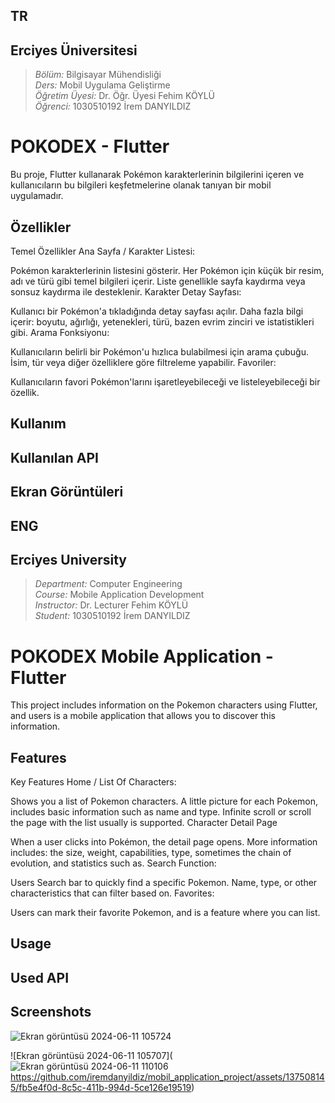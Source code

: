 ## TR
## Erciyes Üniversitesi
> *Bölüm:* Bilgisayar Mühendisliği  
> *Ders:* Mobil Uygulama Geliştirme  
> *Öğretim Üyesi:* Dr. Öğr. Üyesi Fehim KÖYLÜ  
> *Öğrenci:* 1030510192 İrem DANYILDIZ

# POKODEX - Flutter

Bu proje, Flutter kullanarak Pokémon karakterlerinin bilgilerini içeren ve kullanıcıların bu bilgileri keşfetmelerine olanak tanıyan bir mobil uygulamadır.

## Özellikler
Temel Özellikler
Ana Sayfa / Karakter Listesi:

Pokémon karakterlerinin listesini gösterir.
Her Pokémon için küçük bir resim, adı ve türü gibi temel bilgileri içerir.
Liste genellikle sayfa kaydırma veya sonsuz kaydırma ile desteklenir.
Karakter Detay Sayfası:

Kullanıcı bir Pokémon'a tıkladığında detay sayfası açılır.
Daha fazla bilgi içerir: boyutu, ağırlığı, yetenekleri, türü, bazen evrim zinciri ve istatistikleri gibi.
Arama Fonksiyonu:

Kullanıcıların belirli bir Pokémon'u hızlıca bulabilmesi için arama çubuğu.
İsim, tür veya diğer özelliklere göre filtreleme yapabilir.
Favoriler:

Kullanıcıların favori Pokémon'larını işaretleyebileceği ve listeleyebileceği bir özellik.




## Kullanım


## Kullanılan API 


## Ekran Görüntüleri



## ENG
## Erciyes University
> *Department:* Computer Engineering  
> *Course:* Mobile Application Development  
> *Instructor:* Dr. Lecturer Fehim KÖYLÜ  
> *Student:* 1030510192 İrem DANYILDIZ
# POKODEX Mobile Application - Flutter
This project includes information on the Pokemon characters using Flutter, and users is a mobile application that allows you to discover this information. 


## Features
Key Features 
Home / List Of Characters: 

Shows you a list of Pokemon characters. 
A little picture for each Pokemon, includes basic information such as name and type. 
Infinite scroll or scroll the page with the list usually is supported. 
Character Detail Page 

When a user clicks into Pokémon, the detail page opens. 
More information includes: the size, weight, capabilities, type, sometimes the chain of evolution, and statistics such as. 
Search Function: 

Users Search bar to quickly find a specific Pokemon. 
Name, type, or other characteristics that can filter based on. 
Favorites: 

Users can mark their favorite Pokemon, and is a feature where you can list. 


## Usage



## Used API


## Screenshots

![Ekran görüntüsü 2024-06-11 105724](https://github.com/iremdanyildiz/mobil_application_project/assets/137508145/efcfaa43-0832-45c2-bbce-63f01a955fbe)

![Ekran görüntüsü 2024-06-11 105707](![Ekran görüntüsü 2024-06-11 110106](https://github.com/iremdanyildiz/mobil_application_project/assets/137508145/44fe86f9-5015-4dfa-935b-13b8a1b25382)
https://github.com/iremdanyildiz/mobil_application_project/assets/137508145/fb5e4f0d-8c5c-411b-994d-5ce126e19519)

